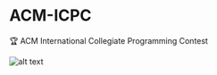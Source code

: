 # ACM-ICPC
🏆 ACM International Collegiate Programming Contest

![alt text](https://www.google.com.mx/url?sa=i&rct=j&q=&esrc=s&source=images&cd=&cad=rja&uact=8&ved=2ahUKEwjtgdDc39jZAhVk34MKHVgWC00QjRx6BAgAEAY&url=https%3A%2F%2Fwww.dc.uba.ar%2Fevents%2Ficpc%2F2012%2Fmain-es.html&psig=AOvVaw1dVm-HxIJvaAetRDBSqQ-y&ust=1520461798259803)
